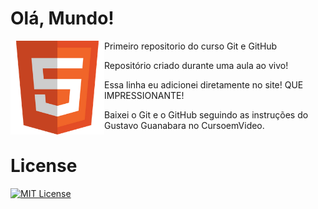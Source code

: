 # Olá, Mundo!

<img src="Imagem/HTML.webp" alt="Logo" align="left" width="150">

 Primeiro repositorio do curso Git e GitHub

 Repositório criado durante uma aula ao vivo!

 Essa linha eu adicionei diretamente no site! QUE IMPRESSIONANTE!

 Baixei o Git e o GitHub seguindo as instruções do Gustavo Guanabara no CursoemVideo.

 # License

 [![MIT License](https://img.shields.io/badge/License-MIT-green.svg)](./LICENSE)
